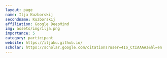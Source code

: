 ```yaml
---
layout: page
name: Ilja Kuzborskij
secondname: Kuzborskij
affiliation: Google DeepMind
img: assets/img/ilja.png
importance: 5
category: participant
website: https://iljaku.github.io/
scholar: https://scholar.google.com/citations?user=4Io_CtIAAAAJ&hl=en
---
```

